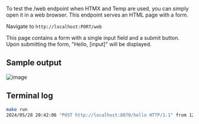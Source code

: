 
To test the /web endpoint when HTMX and Temp are used, you can simply open it in a web browser. This endpoint serves an HTML page with a form.

Navigate to `http://localhost:PORT/web`

This page contains a form with a single input field and a submit button. Upon submitting the form, "Hello, [input]" will be displayed.

## Sample output

![image](https://github.com/user-attachments/assets/50192bb3-ccb9-484a-93f1-6177afc01e64)

## Terminal log

```bash
make run
2024/05/28 20:42:06 "POST http://localhost:8070/hello HTTP/1.1" from 127.0.0.1:45494 - 200 24B in 53.23µs
```
